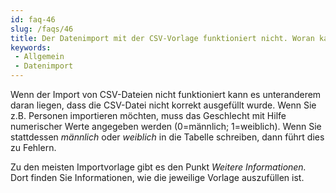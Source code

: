 ```yaml
---
id: faq-46
slug: /faqs/46
title: Der Datenimport mit der CSV-Vorlage funktioniert nicht. Woran kann das liegen
keywords:
 - Allgemein
 - Datenimport
---
```

Wenn der Import von CSV-Dateien nicht funktioniert kann es unteranderem daran liegen, dass die CSV-Datei nicht korrekt ausgefüllt wurde. Wenn Sie z.B. Personen importieren möchten, muss das Geschlecht mit Hilfe numerischer Werte angegeben werden (0=männlich; 1=weiblich). Wenn Sie stattdessen *männlich* oder *weiblich* in die Tabelle schreiben, dann führt dies zu Fehlern. 

Zu den meisten Importvorlage gibt es den Punkt *Weitere Informationen.* Dort finden Sie Informationen, wie die jeweilige Vorlage auszufüllen ist. 